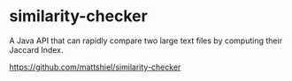 # similarity-checker
A Java API that can rapidly compare two large text files by computing their Jaccard Index.

https://github.com/mattshiel/similarity-checker
